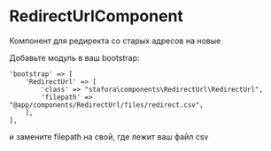 # RedirectUrlComponent

Компонент для редиректа со старых адресов на новые

Добавьте модуль в ваш bootstrap: 
```
'bootstrap' => [
    'RedirectUrl' => [
        'class' => "stafora\components\RedirectUrl\RedirectUrl",
        'filepath' => "@app/components/RedirectUrl/files/redirect.csv",
    ],
],
```
и замените filepath на свой, где лежит ваш файл csv
